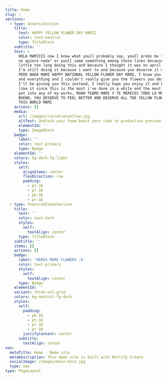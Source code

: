 ```yaml
---
title: Home
slug: /
sections:
  - type: GenericSection
    title:
      text: HAPPY YELLOW FLOWER DAY MAMII
      color: text-neutral
      type: TitleBlock
    subtitle: ''
    text: >
      HOLA MAMIIII now I know what youll probably say, youll probs be like "ya
      no quiero nada" or youll same something among those lines because I took a
      little too long doing this and because I thought it was on april 21st, but
      I'm still doing it because i want to and because you deserve it mami <3 
      PERO NADA MAMI HAPPY NATIONAL YELLOW FLOWER DAY MAMI, I know you're sick
      and everything and I couldn't really give you the flowers you deserve but
      I'll be giving you this instead, I really hope you enjoy it and hope you
      like it since this is the most i've done in a while and the most work i've
      put into any of my works, MUAH TEAMO MAMI Y TE MERECES TODO LO MEJOR Y LO
      BUENO, YOU DESERVE TO FEEL BETTER AND DESERVE ALL THE YELLOW FLOWERS OF
      THIS WORLD MAMI
    actions: []
    media:
      url: /images/carnationyellow.jpg
      altText: Unblock your team boost your time to production preview
      elementId: ''
      type: ImageBlock
    badge:
      label: ''
      color: text-primary
      type: Badge
    elementId: ''
    colors: bg-dark-fg-light
    styles:
      self:
        alignItems: center
        flexDirection: row
        padding:
          - pt-16
          - pl-16
          - pb-16
          - pr-16
  - type: FeaturedItemsSection
    title:
      text: ''
      color: text-dark
      styles:
        self:
          textAlign: center
      type: TitleBlock
    subtitle: ''
    items: []
    actions: []
    badge:
      label: 'HERES MORE FLOWERS :D'
      color: text-primary
      styles:
        self:
          textAlign: center
      type: Badge
    elementId: ''
    variant: three-col-grid
    colors: bg-neutral-fg-dark
    styles:
      self:
        padding:
          - pb-16
          - pt-16
          - pl-16
          - pr-16
        justifyContent: center
      subtitle:
        textAlign: center
seo:
  metaTitle: Home - Demo site
  metaDescription: This demo site is built with Netlify Create.
  socialImage: /images/main-hero.jpg
  type: Seo
type: PageLayout
---
```

